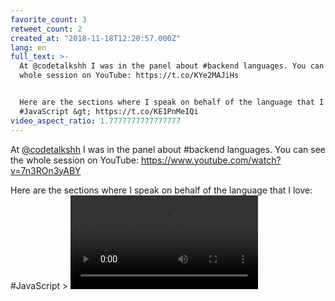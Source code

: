 ```yaml
---
favorite_count: 3
retweet_count: 2
created_at: "2018-11-18T12:20:57.000Z"
lang: en
full_text: >-
  At @codetalkshh I was in the panel about #backend languages. You can see the
  whole session on YouTube: https://t.co/KYe2MAJiHs


  Here are the sections where I speak on behalf of the language that I love:
  #JavaScript &gt; https://t.co/KE1PnMeIQi
video_aspect_ratio: 1.7777777777777777
---
```


At [@codetalkshh](https://twitter.com/codetalkshh) I was in the panel about
#backend languages. You can see the whole session on YouTube:
<https://www.youtube.com/watch?v=7n3ROn3yABY>

Here are the sections where I speak on behalf of the language that I love:
#JavaScript &gt;
![Embedded Video](https://twitter-media-coderbyheart.s3.eu-north-1.amazonaws.com/1064131345058856961-0I9tyY2Q-bwTpHLc.mp4)
